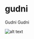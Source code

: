 # gudni
Gudni Gudni

![alt text](https://drone.jhaaf.dk/api/badges/jakobferdinandsen/gudni/status.svg)
